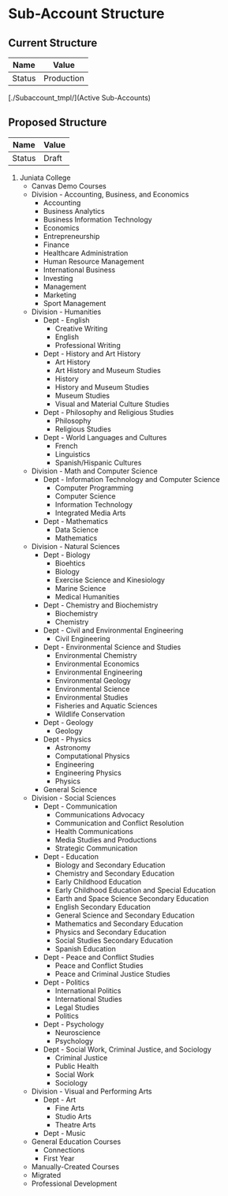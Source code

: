 # Sub-Account Structure

## Current Structure

| Name    | Value       |
| ------- | ----------- |
| Status  | Production  |


[./Subaccount_tmpl/](Active Sub-Accounts)



## Proposed Structure 

| Name    | Value       |
| ------- | ----------- |
| Status  | Draft       |

1. Juniata College
	- Canvas Demo Courses
	- Division - Accounting, Business, and Economics
		- Accounting
		- Business Analytics
		- Business Information Technology
		- Economics
		- Entrepreneurship
		- Finance
		- Healthcare Administration
		- Human Resource Management
		- International Business
		- Investing
		- Management
		- Marketing
		- Sport Management
	- Division - Humanities
		- Dept - English
			- Creative Writing
			- English 
			- Professional Writing
		- Dept - History and Art History
			- Art History
			- Art History and Museum Studies
			- History
			- History and Museum Studies
			- Museum Studies
			- Visual and Material Culture Studies
		- Dept - Philosophy and Religious Studies
			- Philosophy
			- Religious Studies
		- Dept - World Languages and Cultures
			- French
			- Linguistics
			- Spanish/Hispanic Cultures
	- Division - Math and Computer Science
		- Dept - Information Technology and Computer Science
			- Computer Programming
			- Computer Science
			- Information Technology
			- Integrated Media Arts
		- Dept - Mathematics
			- Data Science
			- Mathematics
	- Division - Natural Sciences
		- Dept - Biology
			- Bioehtics
			- Biology
			- Exercise Science and Kinesiology
			- Marine Science
			- Medical Humanities
		- Dept - Chemistry and Biochemistry
			- Biochemistry
			- Chemistry
		- Dept - Civil and Environmental Engineering
			- Civil Engineering
		- Dept - Environmental Science and Studies
			- Environmental Chemistry
			- Environmental Economics
			- Environmental Engineering
			- Environmental Geology
			- Environmental Science
			- Environmental Studies
			- Fisheries and Aquatic Sciences
			- Wildlife Conservation
		- Dept - Geology
			- Geology
		- Dept - Physics
			- Astronomy
			- Computational Physics
			- Engineering
			- Engineering Physics
			- Physics
		- General Science
	- Division - Social Sciences
		- Dept - Communication
			- Communications Advocacy
			- Communication and Conflict Resolution
			- Health Communications 
			- Media Studies and Productions
			- Strategic Communication
		- Dept - Education
			- Biology and Secondary Education
			- Chemistry and Secondary Education
			- Early Childhood Education
			- Early Childhood Education and Special Education
			- Earth and Space Science Secondary Education
			- English Secondary Education
			- General Science and Secondary Education
			- Mathematics and Secondary Education
			- Physics and Secondary Education
			- Social Studies Secondary Education
			- Spanish Education		
		- Dept - Peace and Conflict Studies
			- Peace and Conflict Studies
			- Peace and Criminal Justice Studies
		- Dept - Politics
			- International Politics
			- International Studies
			- Legal Studies
			- Politics
		- Dept - Psychology
			- Neuroscience
			- Psychology
		- Dept - Social Work, Criminal Justice, and Sociology
			- Criminal Justice
			- Public Health
			- Social Work 
			- Sociology
	- Division - Visual and Performing Arts
		- Dept - Art
			- Fine Arts
			- Studio Arts
			- Theatre Arts 
		- Dept - Music
	- General Education Courses
		- Connections
		- First Year
	- Manually-Created Courses
	- Migrated
	- Professional Development